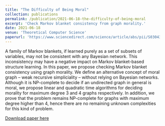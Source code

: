 ```yaml
---
title: "The Difficulty of Being Moral"
collection: publications
permalink: /publication/2021-06-18-the-difficulty-of-being-moral
excerpt: 'Check Markov blanket consistency from graph morality.'
date: 2021-06-18
venue: 'Theoretical Computer Science'
paperurl: 'https://www.sciencedirect.com/science/article/abs/pii/S0304397521003650'
---
```

A family of Markov blankets, if learned purely as a set of subsets of variables, may not be consistent with any Bayesian network. This inconsistency may have a negative impact on Markov blanket-based structure learning. In this paper, we propose checking Markov blanket consistency using graph morality. We define an alternative concept of moral graph – weak recursive simpliciality – without relying on Bayesian networks. Although it is NP-complete to decide if an undirected graph in general is moral, we propose linear and quadratic time algorithms for deciding morality for maximum degree 3 and 4 graphs respectively. In addition, we prove that the problem remains NP-complete for graphs with maximum degree higher than 4, hence there are no remaining unknown complexities for this kind of problem.

[Download paper here](https://www.sciencedirect.com/science/article/abs/pii/S0304397521003650)

